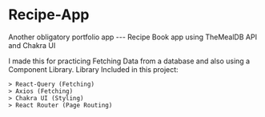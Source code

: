 # Recipe-App
Another obligatory portfolio app --- Recipe Book app using TheMealDB API and Chakra UI

I made this for practicing Fetching Data from a database and also using a Component Library.
Library Included in this project:
```
> React-Query (Fetching)
> Axios (Fetching)
> Chakra UI (Styling)
> React Router (Page Routing)

```
